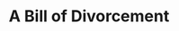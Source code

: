 ---
title: A Bill of Divorcement
year: 1935
opening_date: 1935-05-28
closing_date: 
layout: productions
featured_image: 
image_caption:
image_credit:
playbill: 
category: 
Theatre: Theatre Jacksonville
cast:
  Dr. Aliot: Edward Goodman
  The Rev. Christopher Pumphrey: Isaac Peiser
  Gray Merideth: Jack Berman
  Kit Pumphrey: John Salzer
  Miss Hester Fairfield: Margaret C. Culp
  Sydney Fairfield: Mary Keen Rogers
  Margaret Fairfield: Miriam Lee Doggett
  Bassett: Odella Gay
  Hilary Fairfield: William DeHoff
crew:
  Director:
    - F.W. Armbuster
  Props: Mary Courtney
  Set Design:
    - Mrs. Frances Blackwell
---